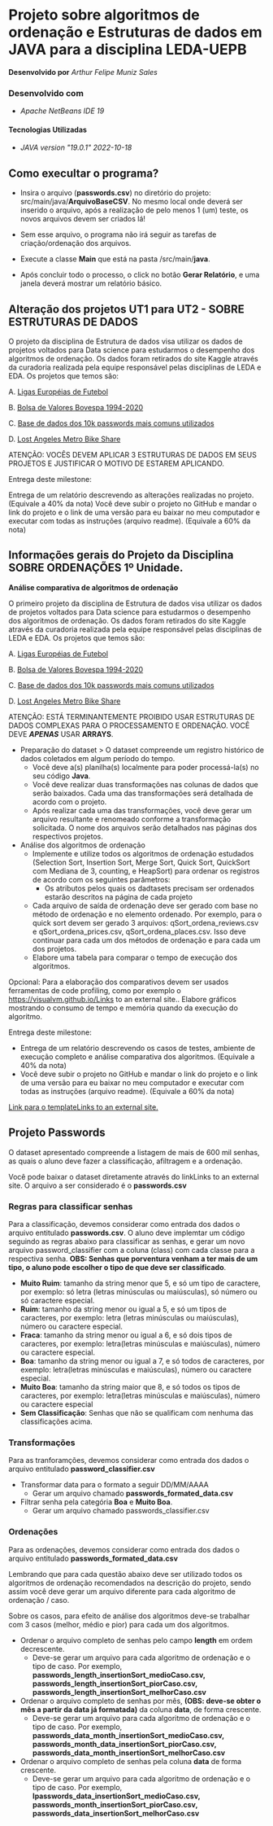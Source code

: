 
# Projeto sobre algoritmos de ordenação e Estruturas de dados em JAVA para a disciplina LEDA-UEPB

**Desenvolvido por** *Arthur Felipe Muniz Sales*

### Desenvolvido com
* *Apache NetBeans IDE 19*

#### Tecnologias Utilizadas
* *JAVA _version "19.0.1" 2022-10-18_*

## **Como execultar o programa?**

* Insira o arquivo (**passwords.csv**) no diretório do projeto: src/main/java/**ArquivoBaseCSV**. No mesmo local onde deverá ser inserido o arquivo, após a realização de pelo menos 1 (um) teste, os novos arquivos devem ser criados lá!

* Sem esse arquivo, o programa não irá seguir as tarefas de criação/ordenação dos arquivos.
* Execute a classe **Main** que está na pasta /src/main/**java**.
* Após concluir todo o processo, o click no botão **Gerar Relatório**, e uma janela deverá mostrar um relatório básico.

##
## Alteração dos projetos UT1 para UT2 - SOBRE ESTRUTURAS DE DADOS

O projeto da disciplina de Estrutura de dados visa utilizar os dados de projetos voltados para Data science para estudarmos o desempenho dos algoritmos de ordenação. Os dados foram retirados do site Kaggle através da curadoria realizada pela equipe responsável pelas disciplinas de LEDA e EDA. Os projetos que temos são:

A. [Ligas Européias de Futebol]()

B. [Bolsa de Valores Bovespa 1994-2020]()

C. [Base de dados dos 10k passwords mais comuns utilizados]()

D. [Lost Angeles Metro Bike Share]()


ATENÇÃO: VOCÊS DEVEM APLICAR 3 ESTRUTURAS DE DADOS EM SEUS PROJETOS E JUSTIFICAR O MOTIVO DE ESTAREM APLICANDO.
 

Entrega deste milestone:

Entrega de um relatório descrevendo as alterações realizadas no projeto. (Equivale a 40% da nota)
Você deve subir o projeto no GitHub e mandar o link do projeto e o link de uma versão para eu baixar no meu computador e executar com todas as instruções (arquivo readme). (Equivale a 60% da nota)

##
## Informações gerais do Projeto da Disciplina SOBRE ORDENAÇÕES 1º Unidade.

**Análise comparativa de algoritmos de ordenação**

O primeiro projeto da disciplina de Estrutura de dados visa utilizar os dados de projetos voltados para Data science para estudarmos o desempenho dos algoritmos de ordenação. Os dados foram retirados do site Kaggle através da curadoria realizada pela equipe responsável pelas disciplinas de LEDA e EDA. Os projetos que temos são:

A. [Ligas Européias de Futebol]()

B. [Bolsa de Valores Bovespa 1994-2020]()

C. [Base de dados dos 10k passwords mais comuns utilizados]()

D. [Lost Angeles Metro Bike Share]()

ATENÇÃO: ESTÁ TERMINANTEMENTE PROIBIDO USAR ESTRUTURAS DE DADOS COMPLEXAS PARA O PROCESSAMENTO E ORDENAÇÃO. VOCÊ DEVE _**APENAS**_ USAR **ARRAYS**.

* Preparação do dataset > O dataset compreende um registro histórico de dados coletados em algum período do tempo.
  * Você deve a(s) planilha(s) localmente para poder processá-la(s) no seu código **Java**. 
  * Você deve realizar duas transformações nas colunas de dados que serão baixados. Cada uma das transformações será detalhada de acordo com o projeto.
  * Após realizar cada uma das transformações, você deve gerar um arquivo resultante e renomeado conforme a transformação solicitada. O nome dos arquivos serão detalhados nas páginas dos respectivos projetos.
* Análise dos algoritmos de ordenação
  * Implemente e utilize todos os algoritmos de ordenação estudados (Selection Sort, Insertion Sort, Merge Sort, Quick Sort, QuickSort com Mediana de 3, counting, e HeapSort) para ordenar os registros de acordo com os seguintes parâmetros:
    * Os atributos pelos quais os dadtasets precisam ser ordenados estarão descritos na página de cada projeto
  * Cada arquivo de saída de ordenação deve ser gerado com base no método de ordenação e no elemento ordenado. Por exemplo, para o quick sort devem ser gerado 3 arquivos: qSort_ordena_reviews.csv e qSort_ordena_prices.csv, qSort_ordena_places.csv. Isso deve continuar para cada um dos métodos de ordenação e para cada um dos projetos.
  * Elabore uma tabela para comparar o tempo de execução dos algoritmos.

Opcional: Para a elaboração dos comparativos devem ser usados ferramentas de code profiling, como por exemplo o https://visualvm.github.io/Links to an external site.. Elabore gráficos mostrando o consumo de tempo e memória quando da execução do algoritmo.

Entrega deste milestone:

  * Entrega de um relatório descrevendo os casos de testes, ambiente de execução completo e análise comparativa dos algoritmos. (Equivale a 40% da nota)
  * Você deve subir o projeto no GitHub e mandar o link do projeto e o link de uma versão para eu baixar no meu computador e executar com todas as instruções (arquivo readme). (Equivale a 60% da nota)

[Link para o templateLinks to an external site.]()

##
## Projeto Passwords

O dataset apresentado compreende a listagem de mais de 600 mil senhas, as quais o aluno deve fazer a classificação, afiltragem e a ordenação.

Você pode baixar o dataset diretamente através do linkLinks to an external site. O arquivo a ser considerado é o **passwords.csv**

### Regras para classificar senhas

Para a classificação, devemos considerar como entrada dos dados o arquivo entitulado **passwords.csv**. O aluno deve implemtar um código seguindo as regras abaixo para classificar as senhas, e gerar um novo arquivo password_classifier com a coluna (class) com cada classe para a respectiva senha. **OBS: Senhas que porventura venham a ter mais de um tipo, o aluno pode escolher o tipo de que deve ser classificado**.

* **Muito Ruim**: tamanho da string menor que 5, e só um tipo de caractere, por exemplo: só letra (letras minúsculas ou maiúsculas), só número ou só caractere especial. 
* **Ruim**: tamanho da string menor ou igual a 5, e só um tipos de caracteres, por exemplo: letra (letras minúsculas ou maiúsculas), número ou caractere especial. 
* **Fraca**: tamanho da string menor ou igual a 6, e só dois tipos de caracteres, por exemplo: letra(letras minúsculas e maiúsculas), número ou caractere especial. 
* **Boa**:  tamanho da string menor ou igual a 7, e só todos de caracteres, por exemplo: letra(letras minúsculas e maiúsculas), número ou caractere especial.
* **Muito Boa**:  tamanho da string maior que 8, e só todos os tipos de caracteres, por exemplo: letra(letras minúsculas e maiúsculas), número ou caractere especial
* **Sem Classificação**: Senhas que não se qualificam com nenhuma das classificações acima.
 

### Transformações

Para as tranforamções, devemos considerar como entrada dos dados o arquivo entitulado **password_classifier.csv**

* Transformar data para o formato a seguir DD/MM/AAAA
  * Gerar um arquivo chamado **passwords_formated_data.csv**
* Filtrar senha pela categória **Boa** e **Muito Boa**.
  * Gerar um arquivo chamado passwords_classifier.csv

### Ordenações

Para as ordenações, devemos considerar como entrada dos dados o arquivo entitulado **passwords_formated_data.csv**

Lembrando que para cada questão abaixo deve ser utilizado todos os algoritmos de ordenação recomendados na descrição do projeto, sendo assim você deve gerar um arquivo diferente para cada algoritmo de ordenação / caso.

Sobre os casos, para efeito de análise dos algoritmos deve-se trabalhar com 3 casos (melhor, médio e pior) para cada um dos algoritmos. 

* Ordenar o arquivo completo de senhas pelo campo **length** em ordem decrescente.
  * Deve-se gerar um arquivo para cada algoritmo de ordenação e o tipo de caso. Por exemplo, **passwords_length_insertionSort_medioCaso.csv, passwords_length_insertionSort_piorCaso.csv, passwords_length_insertionSort_melhorCaso.csv**
* Ordenar o arquivo completo de senhas por mês, **(OBS: deve-se obter o mês a partir da data já formatada)** da coluna **data**, de forma crescente.
  * Deve-se gerar um arquivo para cada algoritmo de ordenação e o tipo de caso. Por exemplo, **passwords_data_month_insertionSort_medioCaso.csv, passwords_month_data_insertionSort_piorCaso.csv, passwords_data_month_insertionSort_melhorCaso.csv**
* Ordenar o arquivo completo de senhas pela coluna **data** de forma crescente.
  * Deve-se gerar um arquivo para cada algoritmo de ordenação e o tipo de caso. Por exemplo, **lpasswords_data_insertionSort_medioCaso.csv, passwords_month_insertionSort_piorCaso.csv, passwords_data_insertionSort_melhorCaso.csv**
